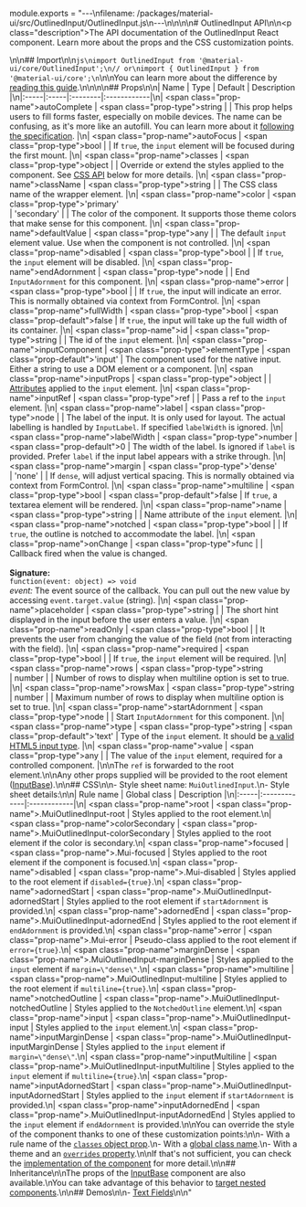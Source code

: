 module.exports = "---\nfilename: /packages/material-ui/src/OutlinedInput/OutlinedInput.js\n---\n\n<!--- This documentation is automatically generated, do not try to edit it. -->\n\n# OutlinedInput API\n\n<p class=\"description\">The API documentation of the OutlinedInput React component. Learn more about the props and the CSS customization points.</p>\n\n## Import\n\n```js\nimport OutlinedInput from '@material-ui/core/OutlinedInput';\n// or\nimport { OutlinedInput } from '@material-ui/core';\n```\n\nYou can learn more about the difference by [reading this guide](/guides/minimizing-bundle-size/).\n\n\n\n## Props\n\n| Name | Type | Default | Description |\n|:-----|:-----|:--------|:------------|\n| <span class=\"prop-name\">autoComplete</span> | <span class=\"prop-type\">string</span> |  | This prop helps users to fill forms faster, especially on mobile devices. The name can be confusing, as it's more like an autofill. You can learn more about it [following the specification](https://html.spec.whatwg.org/multipage/form-control-infrastructure.html#autofill). |\n| <span class=\"prop-name\">autoFocus</span> | <span class=\"prop-type\">bool</span> |  | If `true`, the `input` element will be focused during the first mount. |\n| <span class=\"prop-name\">classes</span> | <span class=\"prop-type\">object</span> |  | Override or extend the styles applied to the component. See [CSS API](#css) below for more details. |\n| <span class=\"prop-name\">className</span> | <span class=\"prop-type\">string</span> |  | The CSS class name of the wrapper element. |\n| <span class=\"prop-name\">color</span> | <span class=\"prop-type\">'primary'<br>&#124;&nbsp;'secondary'</span> |  | The color of the component. It supports those theme colors that make sense for this component. |\n| <span class=\"prop-name\">defaultValue</span> | <span class=\"prop-type\">any</span> |  | The default `input` element value. Use when the component is not controlled. |\n| <span class=\"prop-name\">disabled</span> | <span class=\"prop-type\">bool</span> |  | If `true`, the `input` element will be disabled. |\n| <span class=\"prop-name\">endAdornment</span> | <span class=\"prop-type\">node</span> |  | End `InputAdornment` for this component. |\n| <span class=\"prop-name\">error</span> | <span class=\"prop-type\">bool</span> |  | If `true`, the input will indicate an error. This is normally obtained via context from FormControl. |\n| <span class=\"prop-name\">fullWidth</span> | <span class=\"prop-type\">bool</span> | <span class=\"prop-default\">false</span> | If `true`, the input will take up the full width of its container. |\n| <span class=\"prop-name\">id</span> | <span class=\"prop-type\">string</span> |  | The id of the `input` element. |\n| <span class=\"prop-name\">inputComponent</span> | <span class=\"prop-type\">elementType</span> | <span class=\"prop-default\">'input'</span> | The component used for the native input. Either a string to use a DOM element or a component. |\n| <span class=\"prop-name\">inputProps</span> | <span class=\"prop-type\">object</span> |  | [Attributes](https://developer.mozilla.org/en-US/docs/Web/HTML/Element/input#Attributes) applied to the `input` element. |\n| <span class=\"prop-name\">inputRef</span> | <span class=\"prop-type\">ref</span> |  | Pass a ref to the `input` element. |\n| <span class=\"prop-name\">label</span> | <span class=\"prop-type\">node</span> |  | The label of the input. It is only used for layout. The actual labelling is handled by `InputLabel`. If specified `labelWidth` is ignored. |\n| <span class=\"prop-name\">labelWidth</span> | <span class=\"prop-type\">number</span> | <span class=\"prop-default\">0</span> | The width of the label. Is ignored if `label` is provided. Prefer `label` if the input label appears with a strike through. |\n| <span class=\"prop-name\">margin</span> | <span class=\"prop-type\">'dense'<br>&#124;&nbsp;'none'</span> |  | If `dense`, will adjust vertical spacing. This is normally obtained via context from FormControl. |\n| <span class=\"prop-name\">multiline</span> | <span class=\"prop-type\">bool</span> | <span class=\"prop-default\">false</span> | If `true`, a textarea element will be rendered. |\n| <span class=\"prop-name\">name</span> | <span class=\"prop-type\">string</span> |  | Name attribute of the `input` element. |\n| <span class=\"prop-name\">notched</span> | <span class=\"prop-type\">bool</span> |  | If `true`, the outline is notched to accommodate the label. |\n| <span class=\"prop-name\">onChange</span> | <span class=\"prop-type\">func</span> |  | Callback fired when the value is changed.<br><br>**Signature:**<br>`function(event: object) => void`<br>*event:* The event source of the callback. You can pull out the new value by accessing `event.target.value` (string). |\n| <span class=\"prop-name\">placeholder</span> | <span class=\"prop-type\">string</span> |  | The short hint displayed in the input before the user enters a value. |\n| <span class=\"prop-name\">readOnly</span> | <span class=\"prop-type\">bool</span> |  | It prevents the user from changing the value of the field (not from interacting with the field). |\n| <span class=\"prop-name\">required</span> | <span class=\"prop-type\">bool</span> |  | If `true`, the `input` element will be required. |\n| <span class=\"prop-name\">rows</span> | <span class=\"prop-type\">string<br>&#124;&nbsp;number</span> |  | Number of rows to display when multiline option is set to true. |\n| <span class=\"prop-name\">rowsMax</span> | <span class=\"prop-type\">string<br>&#124;&nbsp;number</span> |  | Maximum number of rows to display when multiline option is set to true. |\n| <span class=\"prop-name\">startAdornment</span> | <span class=\"prop-type\">node</span> |  | Start `InputAdornment` for this component. |\n| <span class=\"prop-name\">type</span> | <span class=\"prop-type\">string</span> | <span class=\"prop-default\">'text'</span> | Type of the `input` element. It should be [a valid HTML5 input type](https://developer.mozilla.org/en-US/docs/Web/HTML/Element/input#Form_%3Cinput%3E_types). |\n| <span class=\"prop-name\">value</span> | <span class=\"prop-type\">any</span> |  | The value of the `input` element, required for a controlled component. |\n\nThe `ref` is forwarded to the root element.\n\nAny other props supplied will be provided to the root element ([InputBase](/api/input-base/)).\n\n## CSS\n\n- Style sheet name: `MuiOutlinedInput`.\n- Style sheet details:\n\n| Rule name | Global class | Description |\n|:-----|:-------------|:------------|\n| <span class=\"prop-name\">root</span> | <span class=\"prop-name\">.MuiOutlinedInput-root</span> | Styles applied to the root element.\n| <span class=\"prop-name\">colorSecondary</span> | <span class=\"prop-name\">.MuiOutlinedInput-colorSecondary</span> | Styles applied to the root element if the color is secondary.\n| <span class=\"prop-name\">focused</span> | <span class=\"prop-name\">.Mui-focused</span> | Styles applied to the root element if the component is focused.\n| <span class=\"prop-name\">disabled</span> | <span class=\"prop-name\">.Mui-disabled</span> | Styles applied to the root element if `disabled={true}`.\n| <span class=\"prop-name\">adornedStart</span> | <span class=\"prop-name\">.MuiOutlinedInput-adornedStart</span> | Styles applied to the root element if `startAdornment` is provided.\n| <span class=\"prop-name\">adornedEnd</span> | <span class=\"prop-name\">.MuiOutlinedInput-adornedEnd</span> | Styles applied to the root element if `endAdornment` is provided.\n| <span class=\"prop-name\">error</span> | <span class=\"prop-name\">.Mui-error</span> | Pseudo-class applied to the root element if `error={true}`.\n| <span class=\"prop-name\">marginDense</span> | <span class=\"prop-name\">.MuiOutlinedInput-marginDense</span> | Styles applied to the `input` element if `margin=\"dense\"`.\n| <span class=\"prop-name\">multiline</span> | <span class=\"prop-name\">.MuiOutlinedInput-multiline</span> | Styles applied to the root element if `multiline={true}`.\n| <span class=\"prop-name\">notchedOutline</span> | <span class=\"prop-name\">.MuiOutlinedInput-notchedOutline</span> | Styles applied to the `NotchedOutline` element.\n| <span class=\"prop-name\">input</span> | <span class=\"prop-name\">.MuiOutlinedInput-input</span> | Styles applied to the `input` element.\n| <span class=\"prop-name\">inputMarginDense</span> | <span class=\"prop-name\">.MuiOutlinedInput-inputMarginDense</span> | Styles applied to the `input` element if `margin=\"dense\"`.\n| <span class=\"prop-name\">inputMultiline</span> | <span class=\"prop-name\">.MuiOutlinedInput-inputMultiline</span> | Styles applied to the `input` element if `multiline={true}`.\n| <span class=\"prop-name\">inputAdornedStart</span> | <span class=\"prop-name\">.MuiOutlinedInput-inputAdornedStart</span> | Styles applied to the `input` element if `startAdornment` is provided.\n| <span class=\"prop-name\">inputAdornedEnd</span> | <span class=\"prop-name\">.MuiOutlinedInput-inputAdornedEnd</span> | Styles applied to the `input` element if `endAdornment` is provided.\n\nYou can override the style of the component thanks to one of these customization points:\n\n- With a rule name of the [`classes` object prop](/customization/components/#overriding-styles-with-classes).\n- With a [global class name](/customization/components/#overriding-styles-with-global-class-names).\n- With a theme and an [`overrides` property](/customization/globals/#css).\n\nIf that's not sufficient, you can check the [implementation of the component](https://github.com/Foso/material-ui/blob/master/packages/material-ui/src/OutlinedInput/OutlinedInput.js) for more detail.\n\n## Inheritance\n\nThe props of the [InputBase](/api/input-base/) component are also available.\nYou can take advantage of this behavior to [target nested components](/guides/api/#spread).\n\n## Demos\n\n- [Text Fields](/components/text-fields/)\n\n"
